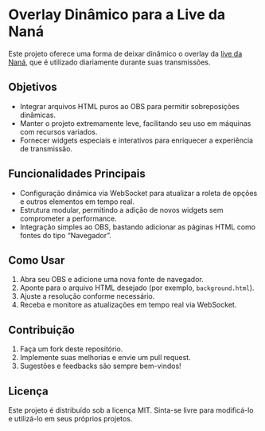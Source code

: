 # Overlay Dinâmico para a Live da Naná

Este projeto oferece uma forma de deixar dinâmico o overlay da [live da Naná](https://www.twitch.tv/nanallve), que é utilizado diariamente durante suas transmissões.

## Objetivos

- Integrar arquivos HTML puros ao OBS para permitir sobreposições dinâmicas.  
- Manter o projeto extremamente leve, facilitando seu uso em máquinas com recursos variados.  
- Fornecer widgets especiais e interativos para enriquecer a experiência de transmissão.

## Funcionalidades Principais

- Configuração dinâmica via WebSocket para atualizar a roleta de opções e outros elementos em tempo real.  
- Estrutura modular, permitindo a adição de novos widgets sem comprometer a performance.  
- Integração simples ao OBS, bastando adicionar as páginas HTML como fontes do tipo “Navegador”.

## Como Usar

1. Abra seu OBS e adicione uma nova fonte de navegador.  
2. Aponte para o arquivo HTML desejado (por exemplo, `background.html`).  
3. Ajuste a resolução conforme necessário.  
4. Receba e monitore as atualizações em tempo real via WebSocket.

## Contribuição

1. Faça um fork deste repositório.  
2. Implemente suas melhorias e envie um pull request.  
3. Sugestões e feedbacks são sempre bem-vindos!

## Licença

Este projeto é distribuído sob a licença MIT. Sinta-se livre para modificá-lo e utilizá-lo em seus próprios projetos.
